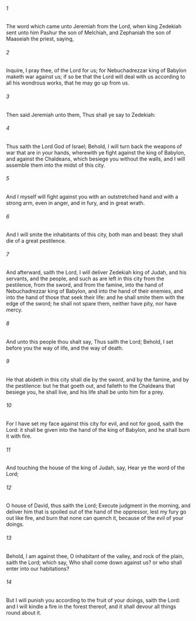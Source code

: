 ###### 1
The word which came unto Jeremiah from the Lord, when king Zedekiah sent unto him Pashur the son of Melchiah, and Zephaniah the son of Maaseiah the priest, saying,

###### 2
Inquire, I pray thee, of the Lord for us; for Nebuchadrezzar king of Babylon maketh war against us; if so be that the Lord will deal with us according to all his wondrous works, that he may go up from us.

###### 3
Then said Jeremiah unto them, Thus shall ye say to Zedekiah:

###### 4
Thus saith the Lord God of Israel; Behold, I will turn back the weapons of war that are in your hands, wherewith ye fight against the king of Babylon, and against the Chaldeans, which besiege you without the walls, and I will assemble them into the midst of this city.

###### 5
And I myself will fight against you with an outstretched hand and with a strong arm, even in anger, and in fury, and in great wrath.

###### 6
And I will smite the inhabitants of this city, both man and beast: they shall die of a great pestilence.

###### 7
And afterward, saith the Lord, I will deliver Zedekiah king of Judah, and his servants, and the people, and such as are left in this city from the pestilence, from the sword, and from the famine, into the hand of Nebuchadrezzar king of Babylon, and into the hand of their enemies, and into the hand of those that seek their life: and he shall smite them with the edge of the sword; he shall not spare them, neither have pity, nor have mercy.

###### 8
And unto this people thou shalt say, Thus saith the Lord; Behold, I set before you the way of life, and the way of death.

###### 9
He that abideth in this city shall die by the sword, and by the famine, and by the pestilence: but he that goeth out, and falleth to the Chaldeans that besiege you, he shall live, and his life shall be unto him for a prey.

###### 10
For I have set my face against this city for evil, and not for good, saith the Lord: it shall be given into the hand of the king of Babylon, and he shall burn it with fire.

###### 11
And touching the house of the king of Judah, say, Hear ye the word of the Lord;

###### 12
O house of David, thus saith the Lord; Execute judgment in the morning, and deliver him that is spoiled out of the hand of the oppressor, lest my fury go out like fire, and burn that none can quench it, because of the evil of your doings.

###### 13
Behold, I am against thee, O inhabitant of the valley, and rock of the plain, saith the Lord; which say, Who shall come down against us? or who shall enter into our habitations?

###### 14
But I will punish you according to the fruit of your doings, saith the Lord: and I will kindle a fire in the forest thereof, and it shall devour all things round about it.

